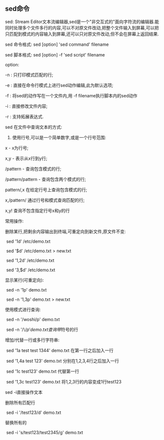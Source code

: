 ## sed命令

sed: Stream Editor文本流编辑器,sed是一个"非交互式的"面向字符流的编辑器.能同时处理多个文件多行的内容,可以不对原文件改动,把整个文件输入到屏幕,可以把只匹配到模式的内容输入到屏幕,还可以只对原文件改动,但不会在屏幕上返回结果.

sed 命令格式: sed [option] 'sed command' filename

sed 脚本格式: sed [option] -f 'sed script' filename

option:

-n : 只打印模式匹配的行;

-e : 直接在命令行模式上进行sed动作编辑,此为默认选项;

-f : 将sed的动作写在一个文件内,用 -f filename执行脚本内的sed动作

-i : 直接修改文件内容;

-r : 支持拓展表达式.

sed 在文件中查询文本的方式:

1) 使用行号,可以是一个简单数字,或是一个行号范围:

x - x为行号;

x,y - 表示从x行到y行;

/pattern - 查询包含模式的行;

/pattern/pattern - 查询包含两个模式的行;

pattern/,x 在给定行号上查询包含模式的行;

x,/pattern/ 通过行号和模式查询匹配的行;

x,y! 查询不包含指定行号x和y的行

常用操作:

删除某行,把剩余内容输出到终端,可重定向到新文件,原文件不变:

​	sed '1d' /etc/demo.txt

​	sed '$d' /etc/demo.txt > new.txt

​	sed '1,2d' /etc/demo.txt

​	sed '3,$d' /etc/demo.txt

显示某行(可重定向):

​	sed -n '1p' demo.txt

​	sed -n '1,3p' demo.txt > new.txt

使用模式进行查询:

​	sed -n '/woshi/p' demo.txt

​	sed -n '/\\$/p' demo.txt 查询带$符号的行

增加/代替一行或多行字符串:

​	sed '1a test    test 1344' demo.txt 在第一行之后加入一行

​	sed '1,4a test 123' demo.txt  分别在1,2,3,4行之后加入一行

​	sed '1c test123' demo.txt  代替第一行

​	sed '1,3c test123' demo.txt 将1,2,3行的内容变成1行test123

sed -i直接操作文本

删除所有匹配行

​	sed -i '/test123/d' demo.txt

替换所有的

​	sed -i 's/test123/test2345/g' demo.txt 

​	

​	